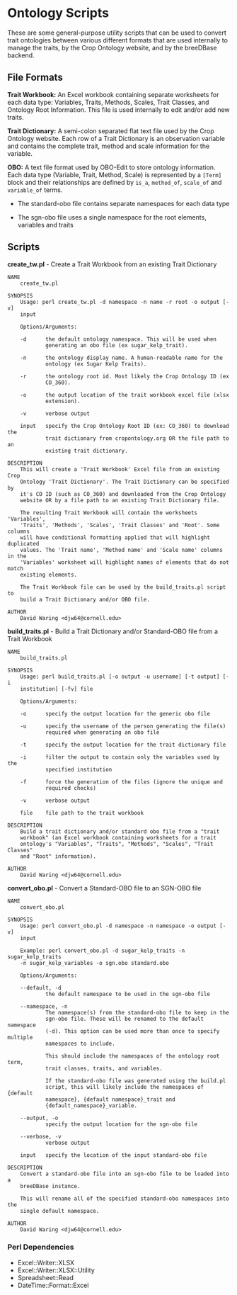 Ontology Scripts
======

These are some general-purpose utility scripts that can be used to 
convert trait ontologies between various different formats that are 
used internally to manage the traits, by the Crop Ontology website, 
and by the breeDBase backend.

File Formats
-----

**Trait Workbook:** An Excel workbook containing separate worksheets for 
each data type: Variables, Traits, Methods, Scales, Trait Classes, and 
Ontology Root Information.  This file is used internally to edit and/or 
add new traits.

**Trait Dictionary:** A semi-colon separated flat text file used by the Crop 
Ontology website.  Each row of a Trait Dictionary is an observation 
variable and contains the complete trait, method and scale information 
for the variable.

**OBO:** A text file format used by OBO-Edit to store ontology information.
Each data type (Variable, Trait, Method, Scale) is represented by a 
`[Term]` block and their relationships are defined by `is_a`, `method_of`, 
`scale_of` and `variable_of` terms.

  * The standard-obo file contains separate namespaces for each data type
    
  * The sgn-obo file uses a single namespace for the root elements, variables 
    and traits
    
    
Scripts
-----

**create_tw.pl** - Create a Trait Workbook from an existing Trait Dictionary

```
NAME
    create_tw.pl

SYNOPSIS
    Usage: perl create_tw.pl -d namespace -n name -r root -o output [-v]
    input

    Options/Arguments:

    -d      the default ontology namespace. This will be used when
            generating an obo file (ex sugar_kelp_trait).

    -n      the ontology display name. A human-readable name for the
            ontology (ex Sugar Kelp Traits).

    -r      the ontology root id. Most likely the Crop Ontology ID (ex
            CO_360).

    -o      the output location of the trait workbook excel file (xlsx
            extension).

    -v      verbose output

    input   specify the Crop Ontology Root ID (ex: CO_360) to download the
            trait dictionary from cropontology.org OR the file path to an
            existing trait dictionary.

DESCRIPTION
    This will create a 'Trait Workbook' Excel file from an existing Crop
    Ontology 'Trait Dictionary'. The Trait Dictionary can be specified by
    it's CO ID (such as CO_360) and downloaded from the Crop Ontology
    website OR by a file path to an existing Trait Dictionary file.

    The resulting Trait Workbook will contain the worksheets 'Variables',
    'Traits', 'Methods', 'Scales', 'Trait Classes' and 'Root'. Some columns
    will have conditional formatting applied that will highlight duplicated
    values. The 'Trait name', 'Method name' and 'Scale name' columns in the
    'Variables' worksheet will highlight names of elements that do not match
    existing elements.

    The Trait Workbook file can be used by the build_traits.pl script to
    build a Trait Dictionary and/or OBO file.

AUTHOR
    David Waring <djw64@cornell.edu>
```

**build_traits.pl** - Build a Trait Dictionary and/or Standard-OBO file from a Trait Workbook

```
NAME
    build_traits.pl

SYNOPSIS
    Usage: perl build_traits.pl [-o output -u username] [-t output] [-i
    institution] [-fv] file

    Options/Arguments:

    -o      specify the output location for the generic obo file

    -u      specify the username of the person generating the file(s)
            required when generating an obo file

    -t      specify the output location for the trait dictionary file

    -i      filter the output to contain only the variables used by the
            specified institution

    -f      force the generation of the files (ignore the unique and
            required checks)

    -v      verbose output

    file    file path to the trait workbook

DESCRIPTION
    Build a trait dictionary and/or standard obo file from a "trait
    workbook" (an Excel workbook containing worksheets for a trait
    ontology's "Variables", "Traits", "Methods", "Scales", "Trait Classes"
    and "Root" information).

AUTHOR
    David Waring <djw64@cornell.edu>
```

**convert_obo.pl** - Convert a Standard-OBO file to an SGN-OBO file

```
NAME
    convert_obo.pl

SYNOPSIS
    Usage: perl convert_obo.pl -d namespace -n namespace -o output [-v]
    input

    Example: perl convert_obo.pl -d sugar_kelp_traits -n sugar_kelp_traits
    -n sugar_kelp_variables -o sgn.obo standard.obo

    Options/Arguments:

    --default, -d
            the default namespace to be used in the sgn-obo file

    --namespace, -n
            The namespace(s) from the standard-obo file to keep in the
            sgn-obo file. These will be renamed to the default namespace
            (-d). This option can be used more than once to specify multiple
            namespaces to include.

            This should include the namespaces of the ontology root term,
            trait classes, traits, and variables.

            If the standard-obo file was generated using the build.pl
            script, this will likely include the namespaces of {default
            namespace}, {default namespace}_trait and
            {default_namespace}_variable.

    --output, -o
            specify the output location for the sgn-obo file

    --verbose, -v
            verbose output

    input   specify the location of the input standard-obo file

DESCRIPTION
    Convert a standard-obo file into an sgn-obo file to be loaded into a
    breeDBase instance.

    This will rename all of the specified standard-obo namespaces into the
    single default namespace.

AUTHOR
    David Waring <djw64@cornell.edu>
```

### Perl Dependencies

- Excel::Writer::XLSX
- Excel::Writer::XLSX::Utility
- Spreadsheet::Read
- DateTime::Format::Excel